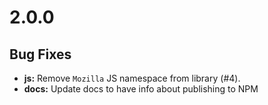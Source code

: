 # 2.0.0

## Bug Fixes
-   **js:** Remove `Mozilla` JS namespace from library (#4).
-   **docs:** Update docs to have info about publishing to NPM

